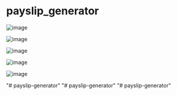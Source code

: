 # payslip_generator
![image](https://github.com/Vsandeep1663/payslip_generator/assets/95342206/6503a93a-c44b-4d7e-96e2-6b183888ab96)

![image](https://github.com/Vsandeep1663/payslip_generator/assets/95342206/6323f891-df46-4d93-bf66-aaba13157cab)

![image](https://github.com/Vsandeep1663/payslip_generator/assets/95342206/1effc757-eadb-41ee-a0ff-19083da7058a)

![image](https://github.com/Vsandeep1663/payslip_generator/assets/95342206/3268306b-65b0-4dfc-8f01-1fab210a1ec6)

![image](https://github.com/Vsandeep1663/payslip_generator/assets/95342206/12f4b63f-5fc1-4590-9b2e-0a6985206ed4)

"# payslip-generator" 
"# payslip-generator" 
"# payslip-generator" 
